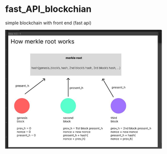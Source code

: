 # fast_API_blockchian
simple blockchain with front end (fast api)

<img src= "https://github.com/CWE-119/fast_API_blockchian/blob/master/info_src/hash.JPG">
